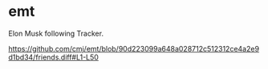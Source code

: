 # emt
Elon Musk following Tracker.

https://github.com/cmj/emt/blob/90d223099a648a028712c512312ce4a2e9d1bd34/friends.diff#L1-L50

